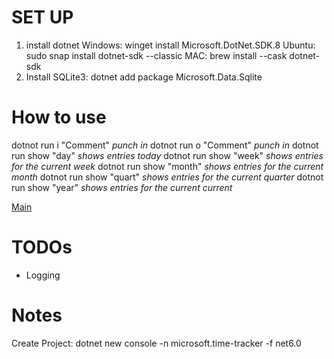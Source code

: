 # SET UP 
1. install dotnet
    Windows: winget install Microsoft.DotNet.SDK.8
    Ubuntu:  sudo snap install dotnet-sdk --classic
    MAC:     brew install --cask dotnet-sdk 
2. Install SQLite3: dotnet add package Microsoft.Data.Sqlite

# How to use
dotnot run i "Comment" *punch in*
dotnot run o "Comment" *punch in*
dotnot run show "day" *shows entries today*
dotnot run show "week" *shows entries for the current week*
dotnot run show "month" *shows entries for the current month*
dotnot run show "quart" *shows entries for the current quarter*
dotnot run show "year" *shows entries for the current current*

[Main](Program.cs)

# TODOs 
- Logging

# Notes
Create Project: dotnet new console -n microsoft.time-tracker -f net6.0

